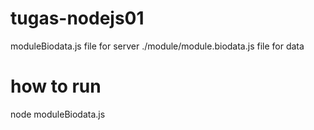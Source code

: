 # tugas-nodejs01

moduleBiodata.js file for server
./module/module.biodata.js file for data

# how to run

node moduleBiodata.js
